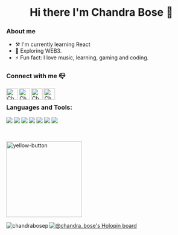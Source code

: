 
<h1 align="center">Hi there I'm Chandra Bose 👋</h1>

### About me

-  ⚒ I'm currently learning React
- 🌈 Exploring WEB3.
- ⚡ Fun fact: I love music, learning, gaming and coding.

### Connect with me 📪 

 <a href="https://www.linkedin.com/in/chandra-bose-p-52b463248/1">
    <img align="left" alt="Chandra_Bose.p | Linkedin" width="30px" src="https://github.com/TheDudeThatCode/TheDudeThatCode/blob/master/Assets/Linkedin.svg" />
  </a>

  <a href="https://twitter.com/Chandra_Bose31">
    <img align="left" alt="Chandra_Bose.p | Twitter" width="30px" src="https://github.com/TheDudeThatCode/TheDudeThatCode/blob/master/Assets/Twitter.svg" />
  </a>
  <a href="https://www.instagram.com/chandra_bose.p/">
    <img align="left" alt="Chandra_Bose.p | Instagram" width="30px" src="https://github.com/TheDudeThatCode/TheDudeThatCode/blob/master/Assets/Instagram.svg" />
  </a>
  <a href="mailto:chandrabosep3112@gmail.com">
    <img align="left" alt="Chandra_Bose.p | Gmail" width="30px" src="https://github.com/TheDudeThatCode/TheDudeThatCode/blob/master/Assets/Gmail.svg" />
  </a>
<br />


### Languages and Tools:

<p>
<img src="https://img.icons8.com/color/35/000000/html-5--v1.png"/> 
<img src="https://img.icons8.com/color/35/000000/css3.png"/> 
<img src="https://img.icons8.com/color/35/000000/javascript--v1.png"/> 
<img src="https://img.icons8.com/color/35/000000/python.png">
<img src="https://img.icons8.com/fluency/35/000000/visual-studio-code-2019.png"/>
<img src="https://img.icons8.com/color/35/000000/git.png"/> 
<img src="https://img.icons8.com/color/35/000000/github.png"/> 
</p>
<br />

<a href="https://www.buymeacoffee.com/chandrabose" target="_blank"><img width="200" alt="yellow-button" src="https://user-images.githubusercontent.com/70272542/198683761-c04a9ebb-6ab8-4f56-858d-1231e5f81bb3.png"></a>


<p><img align="left" src="https://github-readme-stats.vercel.app/api/top-langs?username=chandrabosep&show_icons=true&locale=en&layout=compact" alt="chandrabosep" /></p>



[![@chandra_bose's Holopin board](https://holopin.me/chandra_bose)](https://holopin.io/@chandra_bose)


